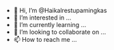 - 👋 Hi, I’m @Haikalrestupamingkas
- 👀 I’m interested in ...
- 🌱 I’m currently learning ...
- 💞️ I’m looking to collaborate on ...
- 📫 How to reach me ...

<!---
Haikalrestupamingkas/Haikalrestupamingkas is a ✨ special ✨ repository because its `README.md` (this file) appears on your GitHub profile.
You can click the Preview link to take a look at your changes.
--->
